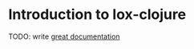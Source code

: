 # Introduction to lox-clojure

TODO: write [great documentation](http://jacobian.org/writing/what-to-write/)
